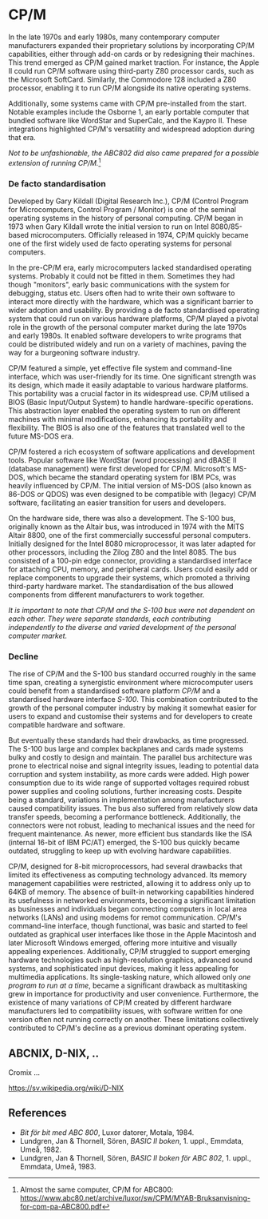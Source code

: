 
# CP/M

In the late 1970s and early 1980s, many contemporary computer manufacturers
expanded their proprietary solutions by incorporating CP/M capabilities,
either through add-on cards or by redesigning their machines. This trend
emerged as CP/M gained market traction. For instance, the Apple II could
run CP/M software using third-party Z80 processor cards, such as the Microsoft
SoftCard. Similarly, the Commodore 128 included a Z80 processor, enabling
it to run CP/M alongside its native operating systems.

Additionally, some systems came with CP/M pre-installed from the start.
Notable examples include the Osborne 1, an early portable computer that
bundled software like WordStar and SuperCalc, and the Kaypro II. These
integrations highlighted CP/M's versatility and widespread adoption during
that era.

*Not to be unfashionable, the ABC802 did also came prepared for a possible
extension of running CP/M.*[^cpm]

[^cpm]: Almost the same computer, CP/M for ABC800:
https://www.abc80.net/archive/luxor/sw/CPM/MYAB-Bruksanvisning-for-cpm-pa-ABC800.pdf


### De facto standardisation

Developed by Gary Kildall (Digital Research Inc.), CP/M (Control Program
for Microcomputers, Control Program / Monitor) is one of the seminal operating
systems in the history of personal computing. CP/M began in 1973 when Gary
Kildall wrote the initial version to run on Intel 8080/85-based microcomputers.
Officially released in 1974, CP/M quickly became one of the first widely
used de facto operating systems for personal computers.

In the pre-CP/M era, early microcomputers lacked standardised operating
systems. Probably it could not be fitted in them. Sometimes they had though
"monitors", early basic communications with the system for debugging, status etc.
Users often had to write their own software to interact more directly with
the hardware, which was a significant barrier to wider adoption and usability.
By providing a de facto standardised operating system that could run on various
hardware platforms, CP/M played a pivotal role in the growth of the personal
computer market during the late 1970s and early 1980s. It enabled software
developers to write programs that could be distributed widely and run on a
variety of machines, paving the way for a burgeoning software industry.

CP/M featured a simple, yet effective file system and command-line interface,
which was user-friendly for its time. One significant strength was its design,
which made it easily adaptable to various hardware platforms. This portability
was a crucial factor in its widespread use. CP/M utilised a BIOS
(Basic Input/Output System) to handle hardware-specific operations.
This abstraction layer enabled the operating system to run on different
machines with minimal modifications, enhancing its portability and flexibility.
The BIOS is also one of the features that translated well to the future MS-DOS era.

CP/M fostered a rich ecosystem of software applications and development tools.
Popular software like WordStar (word processing) and dBASE II (database management)
were first developed for CP/M. Microsoft's MS-DOS, which became the standard
operating system for IBM PCs, was heavily influenced by CP/M. The initial version
of MS-DOS (also known as 86-DOS or QDOS) was even designed to be compatible with
(legacy) CP/M software, facilitating an easier transition for users and developers.


On the hardware side, there was also a development. The S-100 bus, originally
known as the Altair bus, was introduced in 1974 with the MITS Altair 8800, one of
the first commercially successful personal computers. Initially designed for the
Intel 8080 microprocessor, it was later adapted for other processors, including the
Zilog Z80 and the Intel 8085. The bus consisted of a 100-pin edge connector, providing
a standardised interface for attaching CPU, memory, and peripheral cards. Users could
easily add or replace components to upgrade their systems, which promoted a thriving
third-party hardware market. The standardisation of the bus allowed components from
different manufacturers to work together.

*It is important to note that CP/M and the S-100 bus were not dependent on each other.
They were separate standards, each contributing independently to the diverse and
varied development of the personal computer market.*


### Decline

The rise of CP/M and the S-100 bus standard occurred roughly in the same time span, creating a
synergistic environment where microcomputer users could benefit from a standardised software
platform *CP/M* and a standardised hardware interface *S-100*. This combination contributed
to the growth of the personal computer industry by making it somewhat easier for users to expand
and customise their systems and for developers to create compatible hardware and software.

But eventually these standards had their drawbacks, as time progressed. The S-100 bus large
and complex backplanes and cards made systems bulky and costly to design and maintain. The parallel
bus architecture was prone to electrical noise and signal integrity issues, leading to potential
data corruption and system instability, as more cards were added. High power consumption due
to its wide range of supported voltages required robust power supplies and cooling solutions,
further increasing costs. Despite being a standard, variations in implementation among manufacturers
caused compatibility issues. The bus also suffered from relatively slow data transfer speeds,
becoming a performance bottleneck. Additionally, the connectors were not robust, leading to
mechanical issues and the need for frequent maintenance. As newer, more efficient bus standards
like the ISA (internal 16-bit of IBM PC/AT) emerged, the S-100 bus quickly became outdated,
struggling to keep up with evolving hardware capabilities.

CP/M, designed for 8-bit microprocessors, had several drawbacks that limited its effectiveness
as computing technology advanced. Its memory management capabilities were restricted, allowing
it to address only up to 64KB of memory. The absence of built-in networking capabilities hindered
its usefulness in networked environments, becoming a significant limitation as businesses and
individuals began connecting computers in local area networks (LANs) and using modems for remot
communication. CP/M's command-line interface, though functional, was basic and started to feel
outdated as graphical user interfaces like those in the Apple Macintosh and later Microsoft
Windows emerged, offering more intuitive and visually appealing experiences. Additionally,
CP/M struggled to support emerging hardware technologies such as high-resolution graphics,
advanced sound systems, and sophisticated input devices, making it less appealing for multimedia
applications. Its single-tasking nature, which allowed only *one program to run at a time*, became
a significant drawback as multitasking grew in importance for productivity and user convenience.
Furthermore, the existence of many variations of CP/M created by different hardware manufacturers
led to compatibility issues, with software written for one version often not running correctly on
another. These limitations collectively contributed to CP/M's decline as a previous dominant
operating system.




## ABCNIX, D-NIX, ..

Cromix ...

https://sv.wikipedia.org/wiki/D-NIX


## References

- *Bit för bit med ABC 800*, Luxor datorer, Motala, 1984.
- Lundgren, Jan & Thornell, Sören, *BASIC II boken*, 1. uppl., Emmdata, Umeå, 1982.
- Lundgren, Jan & Thornell, Sören, *BASIC II boken för ABC 802*, 1. uppl., Emmdata, Umeå, 1983.
